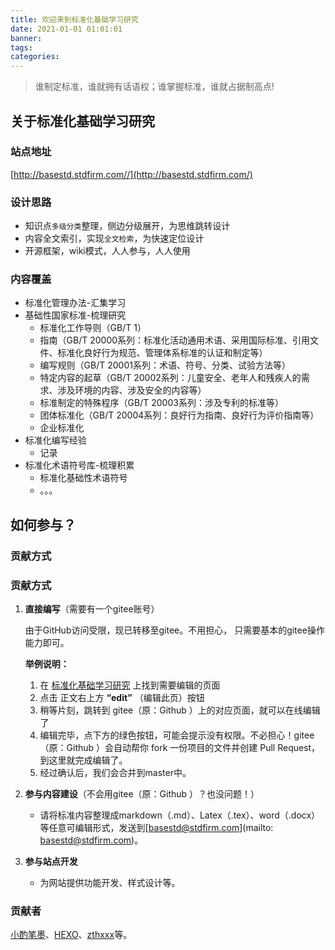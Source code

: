 ```yaml
---
title: 欢迎来到标准化基础学习研究
date: 2021-01-01 01:01:01
banner:
tags:
categories:
---
```


>谁制定标准，谁就拥有话语权；谁掌握标准，谁就占据制高点!

##  关于标准化基础学习研究

### 站点地址

[http://basestd.stdfirm.com//](http://basestd.stdfirm.com/) 

### 设计思路

- 知识点`多级分类`整理，侧边分级展开，为思维跳转设计
- 内容全文索引，实现`全文检索`，为快速定位设计
- 开源框架，wiki模式，人人参与，人人使用

###  内容覆盖

- 标准化管理办法-汇集学习
- 基础性国家标准-梳理研究
  - 标准化工作导则（GB/T 1）
  - 指南（GB/T 20000系列：标准化活动通用术语、采用国际标准、引用文件、标准化良好行为规范、管理体系标准的认证和制定等）
  - 编写规则（GB/T 20001系列：术语、符号、分类、试验方法等）
  - 特定内容的起草（GB/T 20002系列：儿童安全、老年人和残疾人的需求、涉及环境的内容、涉及安全的内容等）
  - 标准制定的特殊程序（GB/T 20003系列：涉及专利的标准等）
  - 团体标准化（GB/T 20004系列：良好行为指南、良好行为评价指南等）
  - 企业标准化
- 标准化编写经验
  - 记录
- 标准化术语符号库-梳理积累
  - 标准化基础性术语符号
  - 。。。


## 如何参与？

### 贡献方式

### 贡献方式

1. **直接编写**（需要有一个gitee账号）

   由于GitHub访问受限，现已转移至gitee。不用担心， 只需要基本的gitee操作能力即可。

   **举例说明：**

   1. 在 [标准化基础学习研究](http://basestd.stdfirm.com/) 上找到需要编辑的页面
   2. 点击 正文右上方 **“edit”** （编辑此页）按钮
   3. 稍等片刻，跳转到 gitee（原：Github ）上的对应页面，就可以在线编辑了
   4. 编辑完毕，点下方的绿色按钮，可能会提示没有权限。不必担心！gitee（原：Github ）会自动帮你 fork 一份项目的文件并创建 Pull Request，到这里就完成编辑了。
   5. 经过确认后，我们会合并到master中。

2. **参与内容建设**（不会用gitee（原：Github ）？也没问题！）

   - 请将标准内容整理成markdown（.md）、Latex（.tex）、word（.docx）等任意可编辑形式，发送到[basestd@stdfirm.com](mailto: basestd@stdfirm.com)。

3. **参与站点开发**

   - 为网站提供功能开发、样式设计等。

### 贡献者

[小酌笔墨](http://www.blog.stdfirm.com/)、[HEXO](https://hexo.io/about/)、[zthxxx](https://github.com/zthxxx/hexo-theme-Wikitten)等。

